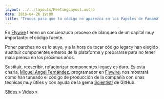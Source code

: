 ```yaml
---
layout: ../../layouts/MeetingLayout.astro
date: 2016-04-26 19:00
title: "Trucos para que tu código no aparezca en los Papeles de Panamá"
---
```


En [Flywire](https://www.flywire.com) tienen un concienzudo proceso de blanqueo de un capital muy importante: el código fuente.

Poner parches no es lo suyo, y a la hora de tocar código legacy han elegido sustituir componentes enteros de la plataforma y prepararse para no tener mala prensa en los próximos años.

Sustituir, reescribir, refactorizar componentes legacy es duro. Es esta charla, [Miguel Angel Fernández](https://twitter.com/elmendalerenda), programador en [Flywire](https://www.flywire.com), nos mostrará cómo han tuneado el código de producción de la compañía con unas técnicas muy útiles y con ayuda de la gema [Scientist!](https://github.com/github/scientist) de GitHub.

[Slides »](https://github.com/elmendalerenda/valenciarb_panamapapers)
[Video »](https://youtu.be/PNvWKcw4b_M)
